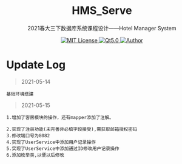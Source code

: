 <p align="center">
<h1 align="center">HMS_Serve </h1>
<p align="center">2021春大三下数据库系统课程设计——Hotel Manager System</p>
<p align="center">
    <a href="https://github.com/CoderGay/">
        <img src="https://img.shields.io/badge/license-MIT-green" alt="MIT License" />
    </a>
    <a href="https://cn.vuejs.org/">
        <img src="https://img.shields.io/badge/Frame-SpringBoot%202.0%2B-success" alt="Qt5.0">
    </a>
    <a href="https://github.com/Bangtidy">
        <img src="https://img.shields.io/badge/author-Bangtidy%20%26%20%20CoderGay-blueviolet" alt="Author">
    </a>
</p>



# Update Log

> 2021-05-14

```
基础环境搭建

```

> 2021-05-15

```
1.增加了客房模块的操作，还有mapper添加了注解。

2.实现了注册功能(未完善非必填字段接受),需获取邮箱授权密码
3.修改端口号为8082
4.实现了UserService中添加用户记录操作
5.实现了UserService中添加通过ID修改用户记录操作
6.添加枚举类,以便以后修改

```

